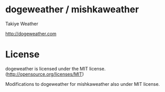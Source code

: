 dogeweather / mishkaweather
===========================

Takiye Weather

http://dogeweather.com

License
===========

dogeweather is licensed under the MIT license. (http://opensource.org/licenses/MIT)

Modifications to dogeweather for mishkaweather also under MIT license.

